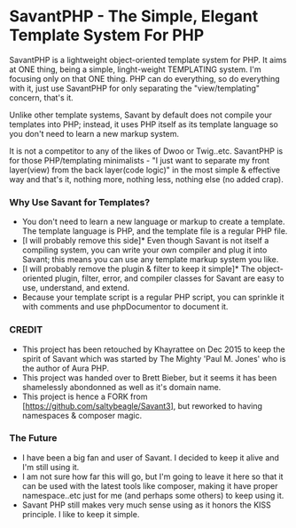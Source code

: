 SavantPHP - The Simple, Elegant Template System For PHP
=======================================================

SavantPHP is a lightweight object-oriented template system for PHP. It aims at ONE thing, being a simple, linght-weight TEMPLATING system. I'm focusing only on that ONE thing. PHP can do everything, so do everything with it, just use SavantPHP for only separating the "view/templating" concern, that's it.

Unlike other template systems, Savant by default does not compile your templates into PHP; instead, it uses PHP itself as its template language so you don't need to learn a new markup system.

It is not a competitor to any of the likes of Dwoo or Twig..etc. SavantPHP is for those PHP/templating minimalists - "I just want to separate my front layer(view) from the back layer(code logic)" in the most simple & effective way and that's it, nothing more, nothing less, nothing else (no added crap).


### Why Use Savant for Templates?


- You don't need to learn a new language or markup to create a template. The template language is PHP, and the template file is a regular PHP file.
- [I will probably remove this side]* Even though Savant is not itself a compiling system, you can write your own compiler and plug it into Savant; this means you can use any template markup system you like.
- [I will probably remove the plugin & filter to keep it simple]* The object-oriented plugin, filter, error, and compiler classes for Savant are easy to use, understand, and extend.
- Because your template script is a regular PHP script, you can sprinkle it with comments and use phpDocumentor to document it.

### CREDIT

- This project has been retouched by Khayrattee on Dec 2015 to keep the spirit of Savant which was started by The Mighty 'Paul M. Jones' who is the author of Aura PHP.
- This project was handed over to Brett Bieber, but it seems it has been shamelessly abondonned as well as it's domain name.
- This project is hence a FORK from [https://github.com/saltybeagle/Savant3], but reworked to having namespaces & composer magic.

### The Future

- I have been a big fan and user of Savant. I decided to keep it alive and I'm still using it.
- I am not sure how far this will go, but I'm going to leave it here so that it can be used with the latest tools like composer, making it have proper namespace..etc just for me (and perhaps some others) to keep using it.
- Savant PHP still makes very much sense using as it honors the KISS principle. I like to keep it simple.
